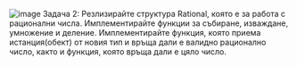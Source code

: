 ![image](https://github.com/user-attachments/assets/411b20dc-a361-4551-8086-7eb28b762b29)
Задача 2: Резлизирайте структура Rational, която е за работа с рационални числа.
Имплементирайте функции за събиране, изваждане, умножение и деление.
Имплементирайте функция, която приема истанция(обект) от новия тип и връща дали е валидно рационално число, както и функция, която връща дали е цяло число.
